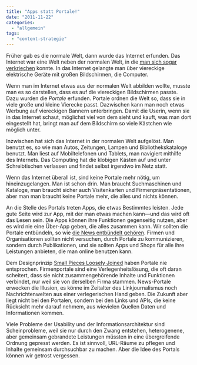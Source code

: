 ```yaml
---
title: "Apps statt Portale!"
date: "2011-11-22"
categories: 
  - "allgemein"
tags: 
  - "content-strategie"
---
```


Früher gab es die normale Welt, dann wurde das Internet erfunden. Das Internet war eine Welt neben der normalen Welt, in die [man sich sogar verkriechen](http://www.monochrom.at/wolfgang-lorenz-gedenkpreis/ "Wolfgang Lorenz Gedenkpreis fuer internetfreie Minuten") konnte. In das Internet gelangte man über viereckige elektrische Geräte mit großen Bildschirmen, die Computer.

Wenn man im Internet etwas aus der normalen Welt abbilden wollte, musste man es so darstellen, dass es auf die viereckigen Bildschirmen passte. Dazu wurden die _Portale_ erfunden. Portale ordnen die Welt so, dass sie in viele große und kleine Vierecke passt. Dazwischen kann man noch etwas Werbung auf viereckigen Bannern unterbringen. Damit die Userin, wenn sie in das Internet schaut, möglichst viel von dem sieht und kauft, was man dort eingestellt hat, bringt man auf dem Bildschirm so viele Kästchen wie möglich unter.

Inzwischen hat sich das Internet in der normalen Welt aufgelöst. Man benutzt es, so wie man Autos, Zeitungen, Lampen und Bibliothekskataloge benutzt. Man liest auf Mobiltelefonen und Tablets, man navigiert mithilfe des Internets. Das Computing hat die klobigen Kästen auf und unter Schreibtischen verlassen und findet selbst irgendwo im Netz statt.

Wenn das Internet überall ist, sind keine Portale mehr nötig, um hineinzugelangen. Man ist schon drin. Man braucht Suchmaschinen und Kataloge, man braucht sicher auch Visitenkarten und Firmenpräsentationen, aber man man braucht keine Portale mehr, die alles und nichts können.

An die Stelle des Portals treten Apps, die etwas Bestimmtes leisten. Jede gute Seite wird zur App, mit der man etwas machen kann—und das wird oft das Lesen sein. Die Apps können ihre Funktionen gegenseitig nutzen, aber es wird nie eine Über-App geben, die alles zusammen kann. Wir sollten die Portale entbündeln, so wie [die News entbündelt gehören](http://www.poynter.org/uncategorized/1976/unbundling-the-newspaper/ "Unbundling The Newspaper | Poynter."). Firmen und Organisationen sollten nicht versuchen, durch Portale zu kommunizieren, sondern durch Publikationen, und sie sollten Apps und Shops für alle ihre Leistungen anbieten, die man online benutzen kann.

Dem Designprinzip [Small Pieces Loosely Joined](http://www.smallpieces.com/content/preface.html "Preface of Small Pieces - David Weinberger") haben Portale nie entsprochen. Firmenportale sind eine Verlegenheitslösung, die oft daran scheitert, dass sie nicht zusammengehörende Inhalte und Funktionen verbindet, nur weil sie von derselben Firma stammen. News-Portale erwecken die Illusion, es könne im Zeitalter des Linkjournalismus noch Nachrichtenwelten aus einer verlegerischen Hand geben. Die Zukunft aber liegt nicht bei den Portalen, sondern bei den Links und APIs, die keine Rücksicht mehr darauf nehmem, aus wievielen Quellen Daten und Informationen kommen.

Viele Probleme der Usability und der Informationsarchitektur sind Scheinprobleme, weil sie nur durch den Zwang entstehen, heterogenene, aber gemeinsam gebrandete Leistungen müssten in eine übergreifende Ordnung gepresst werden. Es ist sinnvoll, URL-Räume zu pflegen und Inhalte gemeinsam durchsuchbar zu machen. Aber die Idee des Portals können wir getrost vergessen.
